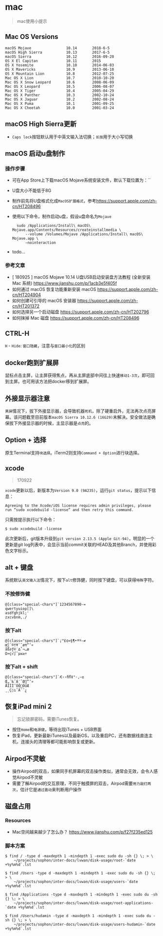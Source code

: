 # mac

> mac使用小提示

<style type="text/css">
pre.special-chars {
    border: none;
}
pre.special-chars code {
    letter-spacing: 15px;
    font: normal normal 100 20px/26px Courier;
    color: #ff7f0e;
}
</style>


## Mac OS Versions

    macOS Mojave                10.14       2018-6-5
    macOS High Sierra           10.13       2017-6-5
    macOS Sierra                10.12       2016-09-20
    OS X El Capitan             10.11       2015
    OS X Yosemite               10.10       2014-06-03
    OS X Mavericks              10.9        2013-06-10
    OS X Mountain Lion          10.8        2012-07-25
    Mac OS X Lion               10.7        2010-10-20
    Mac OS X Snow Leopard       10.6        2008-06-09
    Mac OS X Leopard            10.5        2006-08-07
    Mac OS X Tiger              10.4        2005-04-29
    Mac OS X Panther            10.3        2002-10-24
    Mac OS X Jaguar             10.2        2002-08-24
    Mac OS X Puma               10.1        2001-09-25
    Mac OS X Cheetah            10.0        2001-03-24


## macOS High Sierra更新

* `Caps lock`按钮默认用于中英文输入法切换；`长按`用于大小写切换


## macOS 启动u盘制作

### 操作步骤

* 可在App Store上下载macOS Mojave系统安装文件，默认下载位置为：``
* U盘大小不能低于8G
* 制作前先将U盘格式化成`MacOS扩展格式`，参考<https://support.apple.com/zh-cn/HT208496>
* 使用以下命令，制作启动u盘，假设u盘命名为`Mojave`

        sudo /Applications/Install\ macOS\ Mojave.app/Contents/Resources/createinstallmedia \
            --volume /Volumes/Mojave /Applications/Install\ macOS\ Mojave.app \
            —nointeraction

* todo...

### 参考文章

* [ 180925 ] macOS Mojave 10.14 U盘USB启动安装盘方法教程 (全新安装 Mac 系统) <https://www.jianshu.com/p/1acb3e5f405f>
* 如何通过 macOS 恢复功能重新安装 macOS <https://support.apple.com/zh-cn/HT204904>
* 如何创建可引导的 macOS 安装器 <https://support.apple.com/zh-cn/HT201372>
* 如何选择另一个启动磁盘 <https://support.apple.com/zh-cn/HT202796>
* 如何抹掉 Mac 磁盘 <https://support.apple.com/zh-cn/HT208496>








## CTRL-H

`H` - `Hide`: `窗口隐藏`，注意与`窗口最小化`的区别


## docker跑到扩展屏

鼠标点击主屏，让主屏获得焦点，再从主屏底部中间往上快速`移动1-3次`，即可回到主屏。也可用该方法把docker移到扩展屏。


## 外接显示器注意

`黑屏`情况下，拔下外接显示器，会导致机器`死机`，除了硬重启外，无法再次点亮屏幕。该问题截至目前版本`macOS Sierra 10.12.6 (16G29)`未解决。安全做法是确保拔下外接显示器的时候，主显示器是`点亮`的。


## Option + 选择

原生Terminal支持`块选择`。iTerm2则支持`Command + Option`进行块选择。

## xcode

> 170922

`xcode`更新以后，新版本为`Version 9.0 (9A235)`，运行`git status`，提示以下信息：

    Agreeing to the Xcode/iOS license requires admin privileges, please 
    run “sudo xcodebuild -license” and then retry this command.

只需按提示执行以下命令：

    $ sudo xcodebuild -license

此次更新后，git版本升级到`git version 2.13.5 (Apple Git-94)`，明显的一个更新是git log列表中，会显示当前commit关联的HEAD及其他Branch，并使用彩色文字标示。


## alt + 键盘

系统默认`英文输入法`情况下，按下`alt`修饰健，同时按下键盘，可以获得`特殊`字符。

### 不按修饰健

    @[class="special-chars"]`1234567890-=
    qwertyuiop[]\
    asdfghjkl;'
    zxcvbnm,./

### 按下alt

    @[class="special-chars"]`¡™£¢∞§¶•ªº–≠
    œ∑´®†¥¨ˆøπ“‘«
    åß∂ƒ©˙∆˚¬…æ
    Ω≈ç√∫˜µ≤≥÷

### 按下alt + shift

    @[class="special-chars"]`⁄€‹›ﬁﬂ‡°·‚—±
    Œ„´‰ˇÁ¨ˆØ∏”’»
    ÅÍÎÏ˝ÓÔÒÚÆ
    ¸˛Ç◊ı˜Â¯˘¿


## 恢复iPad mini 2 

> 忘记锁屏密码，需要iTunes恢复。

* 按住`Home`和`电源键`，等待出现iTunes + USB界面
* 恢复iPad，更新最新iTunes以及最新OS，以及重启PC，还有数据线直连主机，连接头的清理等都可能影响恢复或更新。


## Airpod不灵敏

* 操作Airpod的双击，如果同手机屏幕的双击操作类似，通常会无效，会令人感觉Airpod不灵敏
* 需要了解Airpod的交互原理，不同于触摸屏的双击，Airpod需要`用力敲打两次`，估计它是`通过震动`来判断用户操作


## 磁盘占用

### Resources

* Mac空间越来越少了怎么办？ <https://www.jianshu.com/p/f27f235ed125>


### 脚本方案

    $ find / -type d -maxdepth 1 -mindepth 1 -exec sudo du -sh {} \; > \
        ~/projects/sophon/inter-docs/lvwan/disk-usage/root-`date +%y%m%d`.lst

    $ find /Users -type d -maxdepth 1 -mindepth 1 -exec sudo du -sh {} \; > \
        ~/projects/sophon/inter-docs/lvwan/disk-usage/users-`date +%y%m%d`.lst

    $ find /Applications -type d -maxdepth 1 -mindepth 1 -exec sudo du -sh {} \; > \
        ~/projects/sophon/inter-docs/lvwan/disk-usage/root-applications-`date +%y%m%d`.lst

    $ find /Users/hudamin -type d -maxdepth 1 -mindepth 1 -exec sudo du -sh {} \; > \
        ~/projects/sophon/inter-docs/lvwan/disk-usage/users-hudamin-`date +%y%m%d`.lst






